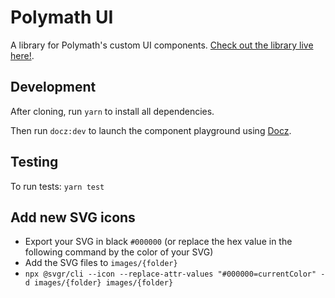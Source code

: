 # Polymath UI

A library for Polymath's custom UI components. [Check out the library live here!](https://polymath-ui-develop.netlify.com/).

## Development

After cloning, run `yarn` to install all dependencies.

Then run `docz:dev` to launch the component playground using [Docz](https://www.docz.site/).

## Testing

To run tests:
`yarn test`

## Add new SVG icons

- Export your SVG in black `#000000` (or replace the hex value in the following command by the color of your SVG)
- Add the SVG files to `images/{folder}`
- `npx @svgr/cli --icon --replace-attr-values "#000000=currentColor" -d images/{folder} images/{folder}`
